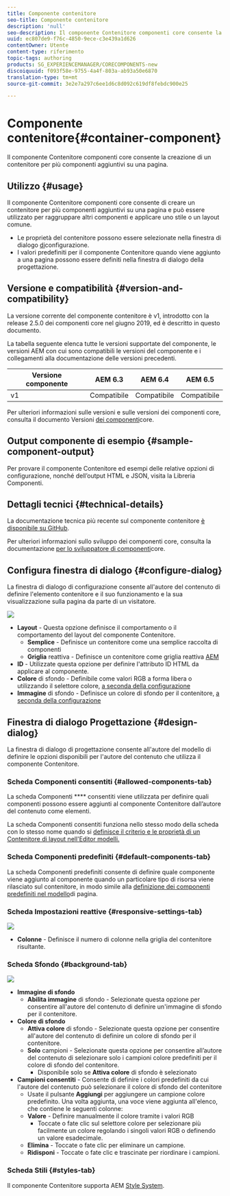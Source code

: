 ```yaml
---
title: Componente contenitore
seo-title: Componente contenitore
description: 'null'
seo-description: Il componente Contenitore componenti core consente la creazione di un contenitore per più componenti aggiuntivi su una pagina.
uuid: ec807de9-f76c-4850-9ece-c3e439a1d626
contentOwner: Utente
content-type: riferimento
topic-tags: authoring
products: SG_EXPERIENCEMANAGER/CORECOMPONENTS-new
discoiquuid: f093f58e-9755-4a4f-803a-ab93a50e6870
translation-type: tm+mt
source-git-commit: 3e2e7a297c6ee1d6c8d092c619df8febdc900e25

---
```



# Componente contenitore{#container-component}

Il componente Contenitore componenti core consente la creazione di un contenitore per più componenti aggiuntivi su una pagina.

## Utilizzo {#usage}

Il componente Contenitore componenti core consente di creare un contenitore per più componenti aggiuntivi su una pagina e può essere utilizzato per raggruppare altri componenti e applicare uno stile o un layout comune.

* Le proprietà del contenitore possono essere selezionate nella finestra di dialogo [di](#configure-dialog)configurazione.
* I valori predefiniti per il componente Contenitore quando viene aggiunto a una pagina possono essere definiti nella finestra di dialogo [](#design-dialog)della progettazione.

## Versione e compatibilità {#version-and-compatibility}

La versione corrente del componente contenitore è v1, introdotto con la release 2.5.0 dei componenti core nel giugno 2019, ed è descritto in questo documento.

La tabella seguente elenca tutte le versioni supportate del componente, le versioni AEM con cui sono compatibili le versioni del componente e i collegamenti alla documentazione delle versioni precedenti.

| Versione componente | AEM 6.3 | AEM 6.4 | AEM 6.5 |
|--- |--- |--- |---|
| v1 | Compatibile | Compatibile | Compatibile |

Per ulteriori informazioni sulle versioni e sulle versioni dei componenti core, consulta il documento Versioni [dei componenti](versions.md)core.

## Output componente di esempio {#sample-component-output}

Per provare il componente Contenitore ed esempi delle relative opzioni di configurazione, nonché dell’output HTML e JSON, visita la Libreria [](http://opensource.adobe.com/aem-core-wcm-components/library/container.html)Componenti.

## Dettagli tecnici {#technical-details}

La documentazione tecnica più recente sul componente contenitore [è disponibile su GitHub](https://github.com/adobe/aem-core-wcm-components/tree/master/content/src/content/jcr_root/apps/core/wcm/components/container/v1/container).

Per ulteriori informazioni sullo sviluppo dei componenti core, consulta la documentazione [per lo sviluppatore di componenti](developing.md)core.

## Configura finestra di dialogo {#configure-dialog}

La finestra di dialogo di configurazione consente all'autore del contenuto di definire l'elemento contenitore e il suo funzionamento e la sua visualizzazione sulla pagina da parte di un visitatore.

![](assets/screen-shot-2019-06-21-13.59.26.png)

* **Layout** - Questa opzione definisce il comportamento o il comportamento del layout del componente Contenitore.
   * **Semplice** - Definisce un contenitore come una semplice raccolta di componenti
   * **Griglia** reattiva - Definisce un contenitore come griglia reattiva [AEM](https://helpx.adobe.com/experience-manager/6-5/sites/authoring/using/responsive-layout.html)
* **ID** - Utilizzate questa opzione per definire l'attributo ID HTML da applicare al componente.
* **Colore** di sfondo - Definibile come valori RGB a forma libera o utilizzando il selettore colore, [a seconda della configurazione](#background-tab)
* **Immagine** di sfondo - Definisce un colore di sfondo per il contenitore, [a seconda della configurazione](#background-tab)

## Finestra di dialogo Progettazione {#design-dialog}

La finestra di dialogo di progettazione consente all'autore del modello di definire le opzioni disponibili per l'autore del contenuto che utilizza il componente Contenitore.

### Scheda Componenti consentiti {#allowed-components-tab}

La scheda Componenti **** consentiti viene utilizzata per definire quali componenti possono essere aggiunti al componente Contenitore dall’autore del contenuto come elementi.

La scheda Componenti consentiti funziona nello stesso modo della scheda con lo stesso nome quando si [definisce il criterio e le proprietà di un Contenitore di layout nell'Editor modelli.](https://helpx.adobe.com/experience-manager/6-5/sites/authoring/using/templates.html)

### Scheda Componenti predefiniti {#default-components-tab}

La scheda Componenti predefiniti consente di definire quale componente viene aggiunto al componente quando un particolare tipo di risorsa viene rilasciato sul contenitore, in modo simile alla [definizione dei componenti predefiniti nel modello](https://helpx.adobe.com/experience-manager/6-5/sites/authoring/using/templates.html#EditingTemplatesTemplateAuthors)di pagina.

### Scheda Impostazioni reattive {#responsive-settings-tab}

![](assets/screen-shot-2019-06-21-09.33.03.png)

* **Colonne** - Definisce il numero di colonne nella griglia del contenitore risultante.

### Scheda Sfondo {#background-tab}

![](assets/screen-shot-2019-06-21-09.42.42.png)

* **Immagine di sfondo**
   * **Abilita immagine** di sfondo - Selezionate questa opzione per consentire all'autore del contenuto di definire un'immagine di sfondo per il contenitore.
* **Colore di sfondo**
   * **Attiva colore** di sfondo - Selezionate questa opzione per consentire all'autore del contenuto di definire un colore di sfondo per il contenitore.
   * **Solo** campioni - Selezionate questa opzione per consentire all’autore del contenuto di selezionare solo i campioni colore predefiniti per il colore di sfondo del contenitore.
      * Disponibile solo se **Attiva colore** di sfondo è selezionato
* **Campioni consentiti** - Consente di definire i colori predefiniti da cui l'autore del contenuto può selezionare il colore di sfondo del contenitore
   * Usate il pulsante **Aggiungi** per aggiungere un campione colore predefinito. Una volta aggiunta, una voce viene aggiunta all'elenco, che contiene le seguenti colonne:
   * **Valore** - Definire manualmente il colore tramite i valori RGB
      * Toccate o fate clic sul selettore colore per selezionare più facilmente un colore regolando i singoli valori RGB o definendo un valore esadecimale.
   * **Elimina** - Toccate o fate clic per eliminare un campione.
   * **Ridisponi** - Toccate o fate clic e trascinate per riordinare i campioni.

### Scheda Stili {#styles-tab}

Il componente Contenitore supporta AEM [Style System](authoring.md#component-styling).
